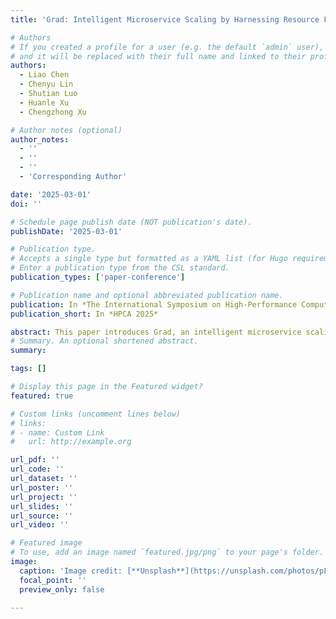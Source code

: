 ```yaml
---
title: 'Grad: Intelligent Microservice Scaling by Harnessing Resource Fungibility'

# Authors
# If you created a profile for a user (e.g. the default `admin` user), write the username (folder name) here
# and it will be replaced with their full name and linked to their profile.
authors:
  - Liao Chen
  - Chenyu Lin
  - Shutian Luo
  - Huanle Xu
  - Chengzhong Xu

# Author notes (optional)
author_notes:
  - ''
  - ''
  - ''
  - 'Corresponding Author'

date: '2025-03-01'
doi: ''

# Schedule page publish date (NOT publication's date).
publishDate: '2025-03-01'

# Publication type.
# Accepts a single type but formatted as a YAML list (for Hugo requirements).
# Enter a publication type from the CSL standard.
publication_types: ['paper-conference']

# Publication name and optional abbreviated publication name.
publication: In *The International Symposium on High-Performance Computer Architecture (HPCA) 2025*
publication_short: In *HPCA 2025*

abstract: This paper introduces Grad, an intelligent microservice scaling framework by harnessing resource fungibility between critical and non-critical microservices. Addressing the challenges posed by the dynamic nature of resource fungibility during scaling, Grad incorporates three key components.  First, Grad employs a modular learning approach to profile individual microservice latency in relation to environmental conditions. Utilizing gradient extracts from this profile, Grad designs a scalable optimization module to dynamically select the optimal set of microservices for scaling. To rapidly mitigate SLA violations, Grad also deploys an accurate end-to-end latency predictor, serving as an simulator to obtain real-time feedback. We evaluate Grad in our cluster using real microservice benchmarks and production traces, demonstrating its ability to reduce resource usage by 49.1\% and lower the probability of SLA violations by 3.7$\times$ when compared to state-of-the-art solutions. 
# Summary. An optional shortened abstract.
summary: 

tags: []

# Display this page in the Featured widget?
featured: true

# Custom links (uncomment lines below)
# links:
# - name: Custom Link
#   url: http://example.org

url_pdf: ''
url_code: ''
url_dataset: ''
url_poster: ''
url_project: ''
url_slides: ''
url_source: ''
url_video: ''

# Featured image
# To use, add an image named `featured.jpg/png` to your page's folder.
image:
  caption: 'Image credit: [**Unsplash**](https://unsplash.com/photos/pLCdAaMFLTE)'
  focal_point: ''
  preview_only: false

---
```



